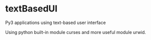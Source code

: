 textBasedUI
===========

Py3 applications using text-based user interface

Using python built-in module curses and more useful module urwid.


